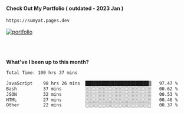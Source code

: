 #### Check Out My Portfolio ( outdated - 2023 Jan ) 
````bash
https://sumyat.pages.dev
````

<a href='https://sumyat.pages.dev/'>
    <img src='https://github.com/sumyat-aung/sumyat-aung/assets/108873224/c9b4f2be-c585-4dd3-84e1-692c3854a6d8' alt='portfolio' align='center' />
</a>


<br />
<br />


<br />
<br />

**What've I been up to this month?**

<!--START_SECTION:waka-->

```txt
Total Time: 100 hrs 37 mins

JavaScript    98 hrs 26 mins  ████████████████████████▒   97.47 %
Bash          37 mins         ░░░░░░░░░░░░░░░░░░░░░░░░░   00.62 %
JSON          32 mins         ░░░░░░░░░░░░░░░░░░░░░░░░░   00.53 %
HTML          27 mins         ░░░░░░░░░░░░░░░░░░░░░░░░░   00.46 %
Other         22 mins         ░░░░░░░░░░░░░░░░░░░░░░░░░   00.37 %
```

<!--END_SECTION:waka-->





